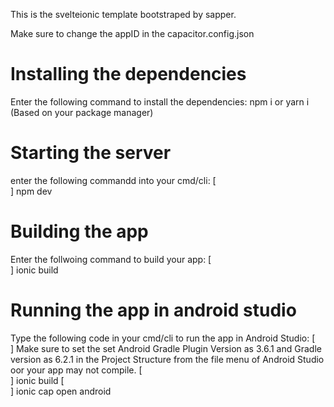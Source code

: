 This is the svelteionic template bootstraped by sapper.

Make sure to change the appID in the capacitor.config.json

# Installing the dependencies
Enter the following command to install the dependencies:
npm i or yarn i (Based on your package manager)


# Starting the server
enter the following commandd into your cmd/cli:
[<br>]
npm dev

# Building the app
Enter the follwoing command to build your app:
[<br>]
ionic build

# Running the app in android studio
Type the following code in your cmd/cli to run the app in Android Studio:
[<br>]
Make sure to set the set Android Gradle Plugin Version as 3.6.1 and Gradle version as 6.2.1 in the Project Structure from the file menu of Android Studio oor your app may not compile.
[<br>]
ionic build
[<br>]
ionic cap open android